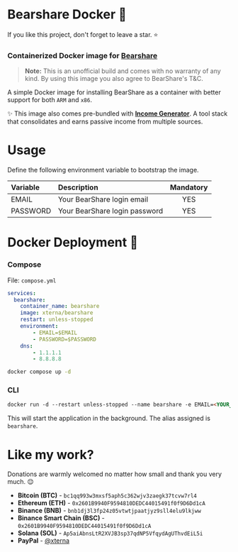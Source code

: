 # Bearshare Docker 🐋

If you like this project, don't forget to leave a star. ⭐

### Containerized Docker image for [Bearshare](https://bearshare.app)

>**Note:** This is an unofficial build and comes with no warranty of any kind. By using this image you also agree to BearShare's T&C.

A simple Docker image for installing BearShare as a container with better support for both `ARM` and `x86`.

✨ This image also comes pre-bundled with [**Income Generator**](https://github.com/XternA/income-generator). A tool stack that consolidates and earns passive income from multiple sources.

# Usage
Define the following environment variable to bootstrap the image.

Variable | Description | Mandatory |
| :--- | :--- | :---: |
| EMAIL    | Your BearShare login email    | YES |
| PASSWORD | Your BearShare login password | YES |

# Docker Deployment 🐋
### Compose
File: `compose.yml`
```yaml
services:
  bearshare:
    container_name: bearshare
    image: xterna/bearshare
    restart: unless-stopped
    environment:
        - EMAIL=$EMAIL
        - PASSWORD=$PASSWORD
    dns:
        - 1.1.1.1
        - 8.8.8.8
```
```sh
docker compose up -d
```

### CLI
```markdown
docker run -d --restart unless-stopped --name bearshare -e EMAIL=<YOUR_EMAIL> -e PASSWORD=<YOUR_PASSWORD> xterna/bearshare
```
This will start the application in the background. The alias assigned is `bearshare`.

# Like my work?
Donations are warmly welcomed no matter how small and thank you very much. 😌
- **Bitcoin (BTC)** - `bc1qq993w3mxsf5aph5c362wjv3zaegk37tcvw7rl4`
- **Ethereum (ETH)** - `0x2601B9940F9594810DEDC44015491f0f9D6Dd1cA`
- **Binance (BNB)** - `bnb1dj3l3fp24z05vtwtjpaatjyz9sll4elu9lkjww`
- **Binance Smart Chain (BSC)** - `0x2601B9940F9594810DEDC44015491f0f9D6Dd1cA`
- **Solana (SOL)** - `Ap5aiAbnsLtR2XVJB3sp37qdNP5VfqydAgUThvdEiL5i`
- **PayPal** - [@xterna](https://paypal.me/xterna)

